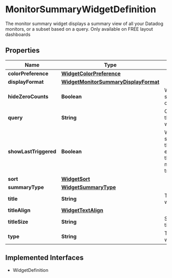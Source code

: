 

# MonitorSummaryWidgetDefinition

The monitor summary widget displays a summary view of all your Datadog monitors, or a subset based on a query. Only available on FREE layout dashboards
## Properties

Name | Type | Description | Notes
------------ | ------------- | ------------- | -------------
**colorPreference** | [**WidgetColorPreference**](WidgetColorPreference.md) |  |  [optional]
**displayFormat** | [**WidgetMonitorSummaryDisplayFormat**](WidgetMonitorSummaryDisplayFormat.md) |  |  [optional]
**hideZeroCounts** | **Boolean** | Whether to show counts of 0 or not |  [optional]
**query** | **String** | Query to filter the monitors with | 
**showLastTriggered** | **Boolean** | Whether to show the time that has elapsed since the monitor/group triggered |  [optional]
**sort** | [**WidgetSort**](WidgetSort.md) |  |  [optional]
**summaryType** | [**WidgetSummaryType**](WidgetSummaryType.md) |  |  [optional]
**title** | **String** | Title of the widget |  [optional]
**titleAlign** | [**WidgetTextAlign**](WidgetTextAlign.md) |  |  [optional]
**titleSize** | **String** | Size of the title |  [optional]
**type** | **String** | Type of the widget |  [readonly]


## Implemented Interfaces

* WidgetDefinition


